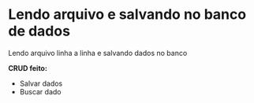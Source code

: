 # Lendo arquivo e salvando no banco de dados

Lendo arquivo linha a linha e salvando dados no banco

**CRUD feito:**

- Salvar dados
- Buscar dado
